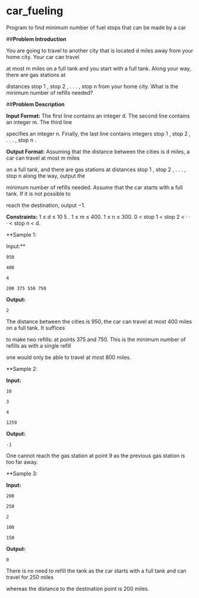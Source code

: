 # car_fueling
Program to find minimum number of fuel stops that can be made by a car 

##**Problem Introduction**

You are going to travel to another city that is located d miles away from your home city. Your car can travel

at most m miles on a full tank and you start with a full tank. Along your way, there are gas stations at

distances stop 1 , stop 2 , . . . , stop n from your home city. What is the minimum number of refills needed?

##**Problem Description**

**Input Format:** The first line contains an integer d. The second line contains an integer m. The third line

specifies an integer n. Finally, the last line contains integers stop 1 , stop 2 , . . . , stop n .

**Output Format:** Assuming that the distance between the cities is d miles, a car can travel at most m miles

on a full tank, and there are gas stations at distances stop 1 , stop 2 , . . . , stop n along the way, output the

minimum number of refills needed. Assume that the car starts with a full tank. If it is not possible to

reach the destination, output −1.

**Constraints:** 1 ≤ d ≤ 10 5 . 1 ≤ m ≤ 400. 1 ≤ n ≤ 300. 0 < stop 1 < stop 2 < · · · < stop n < d.

**Sample 1:

Input:**

```
950

400

4

200 375 550 750
```

**Output:**

```
2
```
The distance between the cities is 950, the car can travel at most 400 miles on a full tank. It suffices

to make two refills: at points 375 and 750. This is the minimum number of refills as with a single refill

one would only be able to travel at most 800 miles.

**Sample 2:

**Input:**

```
10

3

4

1259
```

**Output:**

```
-1

```
One cannot reach the gas station at point 9 as the previous gas station is too far away.

**Sample 3:

**Input:**

```
200

250

2

100

150

```
**Output:**

```
0
```

There is no need to refill the tank as the car starts with a full tank and can travel for 250 miles

whereas the distance to the destination point is 200 miles.
